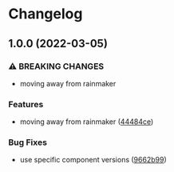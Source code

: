 # Changelog

## 1.0.0 (2022-03-05)


### ⚠ BREAKING CHANGES

* moving away from rainmaker

### Features

* moving away from rainmaker ([44484ce](https://github.com/mdvorak-iot/esp-app-template/commit/44484ce8fa42f913b210513a028b4c14265a727f))


### Bug Fixes

* use specific component versions ([9662b99](https://github.com/mdvorak-iot/esp-app-template/commit/9662b99a735c302b1f241aa1e6fd585716c9030a))
